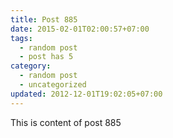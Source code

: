 ```yaml
---
title: Post 885
date: 2015-02-01T02:00:57+07:00
tags:
  - random post
  - post has 5
category:
  - random post
  - uncategorized
updated: 2012-12-01T19:02:05+07:00
---
```

This is content of post 885